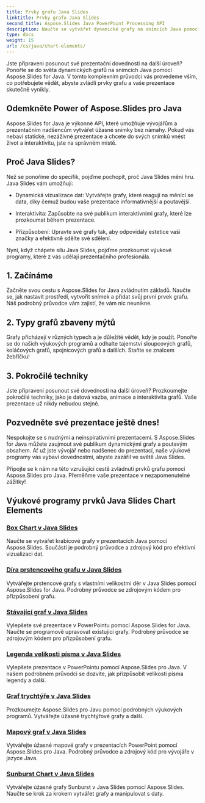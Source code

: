 ```yaml
---
title: Prvky grafu Java Slides
linktitle: Prvky grafu Java Slides
second_title: Aspose.Slides Java PowerPoint Processing API
description: Naučte se vytvářet dynamické grafy na snímcích Java pomocí Aspose.Slides for Java s našimi komplexními výukovými programy. Zvyšte své prezentační dovednosti ještě dnes!
type: docs
weight: 15
url: /cs/java/chart-elements/
---
```


Jste připraveni posunout své prezentační dovednosti na další úroveň? Ponořte se do světa dynamických grafů na snímcích Java pomocí Aspose.Slides for Java. V tomto komplexním průvodci vás provedeme vším, co potřebujete vědět, abyste zvládli prvky grafu a vaše prezentace skutečně vynikly.

## Odemkněte Power of Aspose.Slides pro Java

Aspose.Slides for Java je výkonné API, které umožňuje vývojářům a prezentačním nadšencům vytvářet úžasné snímky bez námahy. Pokud vás nebaví statické, nezáživné prezentace a chcete do svých snímků vnést život a interaktivitu, jste na správném místě.

## Proč Java Slides?

Než se ponoříme do specifik, pojďme pochopit, proč Java Slides mění hru. Java Slides vám umožňují:

- Dynamická vizualizace dat: Vytvářejte grafy, které reagují na měnící se data, díky čemuž budou vaše prezentace informativnější a poutavější.

- Interaktivita: Zapůsobte na své publikum interaktivními grafy, které lze prozkoumat během prezentace.

- Přizpůsobení: Upravte své grafy tak, aby odpovídaly estetice vaší značky a efektivně sdělte své sdělení.

Nyní, když chápete sílu Java Slides, pojďme prozkoumat výukové programy, které z vás udělají prezentačního profesionála.

## 1. Začínáme

Začněte svou cestu s Aspose.Slides for Java zvládnutím základů. Naučte se, jak nastavit prostředí, vytvořit snímek a přidat svůj první prvek grafu. Náš podrobný průvodce vám zajistí, že vám nic neunikne.

## 2. Typy grafů zbaveny mýtů

Grafy přicházejí v různých typech a je důležité vědět, kdy je použít. Ponořte se do našich výukových programů a odhalte tajemství sloupcových grafů, koláčových grafů, spojnicových grafů a dalších. Staňte se znalcem žebříčku!

## 3. Pokročilé techniky

Jste připraveni posunout své dovednosti na další úroveň? Prozkoumejte pokročilé techniky, jako je datová vazba, animace a interaktivita grafů. Vaše prezentace už nikdy nebudou stejné.

## Pozvedněte své prezentace ještě dnes!

Nespokojte se s nudnými a neinspirativními prezentacemi. S Aspose.Slides for Java můžete zaujmout své publikum dynamickými grafy a poutavým obsahem. Ať už jste vývojář nebo nadšenec do prezentací, naše výukové programy vás vybaví dovednostmi, abyste zazářil ve světě Java Slides.

Připojte se k nám na této vzrušující cestě zvládnutí prvků grafu pomocí Aspose.Slides pro Java. Přeměňme vaše prezentace v nezapomenutelné zážitky!
## Výukové programy prvků Java Slides Chart Elements
### [Box Chart v Java Slides](./box-chart-java-slides/)
Naučte se vytvářet krabicové grafy v prezentacích Java pomocí Aspose.Slides. Součástí je podrobný průvodce a zdrojový kód pro efektivní vizualizaci dat.
### [Díra prstencového grafu v Java Slides](./doughnut-chart-hole-java-slides/)
Vytvářejte prstencové grafy s vlastními velikostmi děr v Java Slides pomocí Aspose.Slides for Java. Podrobný průvodce se zdrojovým kódem pro přizpůsobení grafu.
### [Stávající graf v Java Slides](./existing-chart-java-slides/)
Vylepšete své prezentace v PowerPointu pomocí Aspose.Slides for Java. Naučte se programově upravovat existující grafy. Podrobný průvodce se zdrojovým kódem pro přizpůsobení grafu.
### [Legenda velikosti písma v Java Slides](./font-size-legend-java-slides/)
Vylepšete prezentace v PowerPointu pomocí Aspose.Slides pro Java. V našem podrobném průvodci se dozvíte, jak přizpůsobit velikosti písma legendy a další.
### [Graf trychtýře v Java Slides](./funnel-chart-java-slides/)
Prozkoumejte Aspose.Slides pro Javu pomocí podrobných výukových programů. Vytvářejte úžasné trychtýřové grafy a další.
### [Mapový graf v Java Slides](./map-chart-java-slides/)
Vytvářejte úžasné mapové grafy v prezentacích PowerPoint pomocí Aspose.Slides pro Java. Podrobný průvodce a zdrojový kód pro vývojáře v jazyce Java.
### [Sunburst Chart v Java Slides](./sunburst-chart-java-slides/)
Vytvářejte úžasné grafy Sunburst v Java Slides pomocí Aspose.Slides. Naučte se krok za krokem vytvářet grafy a manipulovat s daty.